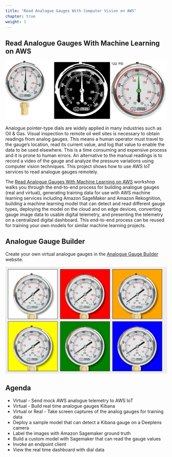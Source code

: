 ```yaml
---
title: "Read Analogue Gauges With Computer Vision on AWS"
chapter: true
weight: 1
---
```


## Read Analogue Gauges With Machine Learning on AWS

![Analogue gauge reading flow](images/three-gauges.png)

Analogue pointer-type dials are widely applied in many industries such as Oil & Gas. Visual inspection to remote oil well sites is necessary to obtain readings from analog gauges. This means a human operator must travel to the gauge’s location, read its current value, and log that value to enable the data to be used elsewhere. This is a time consuming and expensive process and it is prone to human errors. An alternative to the manual readings is to record a video of the gauge and analyze the pressure variations using computer vision techniques. This project shows how to use AWS IoT services to read analogue gauges remotely.

The [Read Analogue Gauges With Machine Learning on AWS](https://aws-computer-vision.jacobcantwell.com/) workshop walks you through the end-to-end process for building analogue gauges (real and virtual), generating training data for use with AWS machine learning services including Amazon SageMaker and Amazon Rekognition, building a machine learning model that can detect and read different gauge types, deploying the model on the cloud and on edge devices, converting gauge image data to usable digital telemetry, and presenting the telemetry on a centralized digital dashboard. This end-to-end process can be reused for training your own models for similar machine learning projects.

## Analogue Gauge Builder

Create your own virtual analogue gauges in the [Analogue Gauge Builder](gauge/?g=bp100,bp200,bp50,bp75,bp60,bp100) website.

[![Analogue Gauge Builder](images/analogue-gauge-builder.jpg)](gauge/?g=bp100,bp200,bp50,bp75,bp60,bp100)

## Agenda

* Virtual - Send mock AWS analogue telemetry to AWS IoT
* Virtual - Build real time analogue gauges Kibana
* Virtual or Real - Take screen captures of the analog gauges for training data
* Deploy a sample model that can detect a Kibana gauge on a Deeplens camera
* Label the images with Amazon Sagemaker ground truth
* Build a custom model with Sagemaker that can read the gauge values
* Invoke an endpoint client
* View the real time dashboard with dial data
